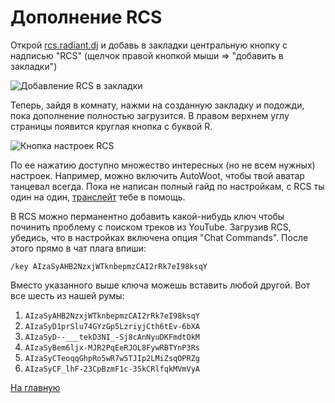 # Дополнение RCS

Открой [rcs.radiant.dj](https://rcs.radiant.dj) и добавь в закладки центральную кнопку с надписью "RCS" (щелчок правой кнопкой мыши => "добавить в закладки")

![Добавление RCS в закладки](https://i.imgur.com/PV7wAzP.png)

Теперь, зайдя в комнату, нажми на созданную закладку и подожди, пока дополнение полностью загрузится. В правом верхнем углу страницы появится круглая кнопка с буквой R. 

![Кнопка настроек RCS](https://i.imgur.com/yiDpUtu.png)

По ее нажатию доступно множество интересных (но не всем нужных) настроек. Например, можно включить AutoWoot, чтобы твой аватар танцевал всегда. Пока не написан полный гайд по настройкам, с RCS ты один на один, [транслейт](https://translate.google.com) тебе в помощь.

В RCS можно перманентно добавить какой-нибудь ключ чтобы починить проблему с поиском треков из YouTube. Загрузив RCS, убедись, что в настройках включена опция "Chat Commands". После этого прямо в чат плага впиши: 

`/key AIzaSyAHB2NzxjWTknbepmzCAI2rRk7eI98ksqY` 

Вместо указанного выше ключа можешь вставить любой другой. Вот все шесть из нашей румы:

1. `AIzaSyAHB2NzxjWTknbepmzCAI2rRk7eI98ksqY`
1. `AIzaSyD1prSlu74GYzGp5LzriyjCth6tEv-6bXA`
1. `AIzaSyD--___tekD3NI_-Sj8cAnNyuDKFmdtOkM`
1. `AIzaSyBem6ljx-MJR2PqEeRJOL8FywRBTYnP3Rs`
1. `AIzaSyCTeoqqGhpRo5wR7w5TJIp2LMiZsqOPRZg`
1. `AIzaSyCF_lhF-23CpBzmF1c-35kCRlfqkMVmVyA`

[На главную](https://an0nwave.github.io/help/)

